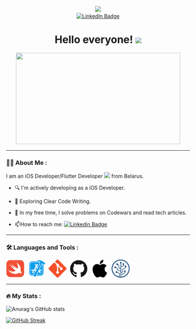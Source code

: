 <div id="header" align="center">
<img src="https://media.giphy.com/media/jdPMeyv9rn0hZHh8n9/giphy.gif" width="150"/>
</div>

<div id="badge" align="center">
  <a href="https://www.linkedin.com/in/kirill-atrakhimovich/">
  <img src="https://img.shields.io/badge/LinkedIn-blue?style=for-the-badge&logo=linkedin&logoColor=white" alt="LinkedIn Badge"/>
    </a>
</div>
<h1 align="center">
  Hello everyone!
  <img src="https://media.giphy.com/media/hvRJCLFzcasrR4ia7z/giphy.gif" width="30px"/>
</h1>
<div align="center">
  <img src="https://media.giphy.com/media/dWesBcTLavkZuG35MI/giphy.gif" width="450" height="250"/>
</div>

---

### :man_technologist: About Me :
I am an iOS Developer/Flutter Developer <img src="https://media.giphy.com/media/WUlplcMpOCEmTGBtBW/giphy.gif" width="30"> from Belarus.
- :mag: I'm actively developing as a iOS Developer.

- :pencil: Exploring Clear Code Writing.

- :book: In my free time, I solve problems on Codewars and read tech articles.

- :mailbox:How to reach me: [![Linkedin Badge](https://img.shields.io/badge/-Click_me-blue?style=flat)](https://www.linkedin.com/in/kirill-atrakhimovich/)

---

### :hammer_and_wrench: Languages and Tools :

<div>
  <img src="https://github.com/devicons/devicon/blob/master/icons/swift/swift-original.svg" title="Swift" alt="Swift" width="50" height="50"/>&nbsp;
  <img src="https://github.com/devicons/devicon/blob/master/icons/xcode/xcode-plain.svg" title="Xcode" alt="Xcode" width="50" height="50"/>&nbsp;
  <img src="https://github.com/devicons/devicon/blob/master/icons/git/git-original.svg" title="Git" alt="Git" width="50" height="50"/>&nbsp;
  <img src="https://github.com/devicons/devicon/blob/master/icons/github/github-original.svg" title="Github" alt="Github" width="50" height="50"/>&nbsp;
  <img src="https://github.com/devicons/devicon/blob/master/icons/apple/apple-original.svg" title="Apple" alt="Apple" width="50" height="50"/>&nbsp;
  <img src="https://github.com/devicons/devicon/blob/master/icons/sourcetree/sourcetree-original.svg" title="Sourcetree" alt="Sourcetree" width="50" height="50"/>
</div>

---

### :fire: My Stats :

![Anurag's GitHub stats](https://github-readme-stats-sigma-five.vercel.app/api?username=KirillAtrakhimovich&show_icons=true&theme=tokyonight)

[![GitHub Streak](http://github-readme-streak-stats.herokuapp.com?user=KirillAtrakhimovich&theme=tokyonight&background=000000)](https://git.io/streak-stats)
